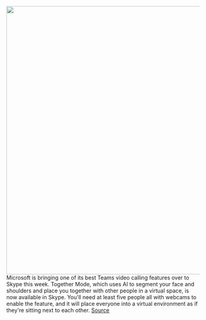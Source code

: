 <img src='https://cdn.vox-cdn.com/thumbor/5qpu1u5Q9VaXnwqMBRlvDpU6Fqk=/0x0:1630x1082/1200x800/filters:focal(685x411:945x671)/cdn.vox-cdn.com/uploads/chorus_image/image/68548818/skypetogethermode.0.png' width='700px' /><br/>
Microsoft is bringing one of its best Teams video calling features over to Skype this week. Together Mode, which uses AI to segment your face and shoulders and place you together with other people in a virtual space, is now available in Skype. You'll need at least five people all with webcams to enable the feature, and it will place everyone into a virtual environment as if they're sitting next to each other.
<a href='https://www.theverge.com/2020/12/18/22189010/skype-together-mode-microsoft-teams-feature'> Source <a/>